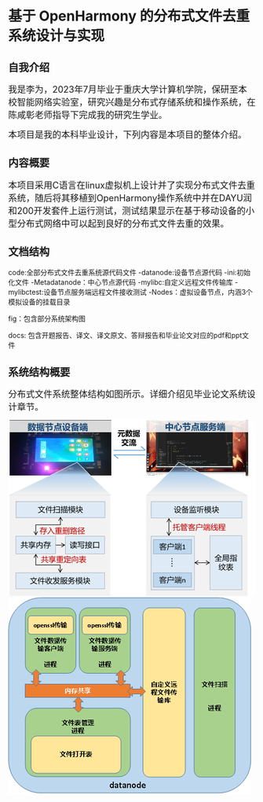 # 基于 OpenHarmony 的分布式文件去重系统设计与实现

## 自我介绍

<font size = 4> 我是李为，2023年7月毕业于重庆大学计算机学院，保研至本校智能网络实验室，研究兴趣是分布式存储系统和操作系统，在陈咸彰老师指导下完成我的研究生学业。

本项目是我的本科毕业设计，下列内容是本项目的整体介绍。 </font >


## 内容概要
<font size = 4>本项目采用C语言在linux虚拟机上设计并了实现分布式文件去重系统，随后将其移植到OpenHarmony操作系统中并在DAYU润和200开发套件上运行测试，测试结果显示在基于移动设备的小型分布式网络中可以起到良好的分布式文件去重的效果。 </font >


## 文档结构
code:全部分布式文件去重系统源代码文件
    -datanode:设备节点源代码
    -ini:初始化文件
    -Metadatanode：中心节点源代码
    -mylibc:自定义远程文件传输库
    -mylibctest:设备节点服务端远程文件接收测试
    -Nodes：虚拟设备节点，内涵3个模拟设备的挂载目录

fig：包含部分系统架构图

docs: 包含开题报告、译文、译文原文、答辩报告和毕业论文对应的pdf和ppt文件
## 系统结构概要
<font size = 4>分布式文件系统整体结构如图所示。详细介绍见毕业论文系统设计章节。</font >

![相对路径](./fig/整体架构.png)
![相对路径](./fig/设备节点.png)